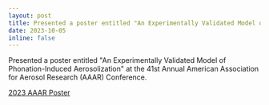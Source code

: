 ```yaml
---
layout: post
title: Presented a poster entitled "An Experimentally Validated Model of Phonation-Induced Aerosolization" at the 41st Annual American Association for Aerosol Research (AAAR) Conference.
date: 2023-10-05
inline: false
---
```

Presented a poster entitled "An Experimentally Validated Model of Phonation-Induced Aerosolization" at the 41st Annual American Association for Aerosol Research (AAAR) Conference.

[2023 AAAR Poster](../assets/pdf/2023-10-AAAR.pdf)
